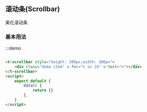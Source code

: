 ## 滚动条(Scrollbar)

美化滚动条

### 基本用法

:::demo

```html

<t-scrollbar style="height: 200px;width: 300px">
    <div class="demo-item" v-for="n in 10" v-text="n"></div>
</t-scrollbar>
<script>
    export default {
        data() {
            return {}
        },
    }
</script>
```

